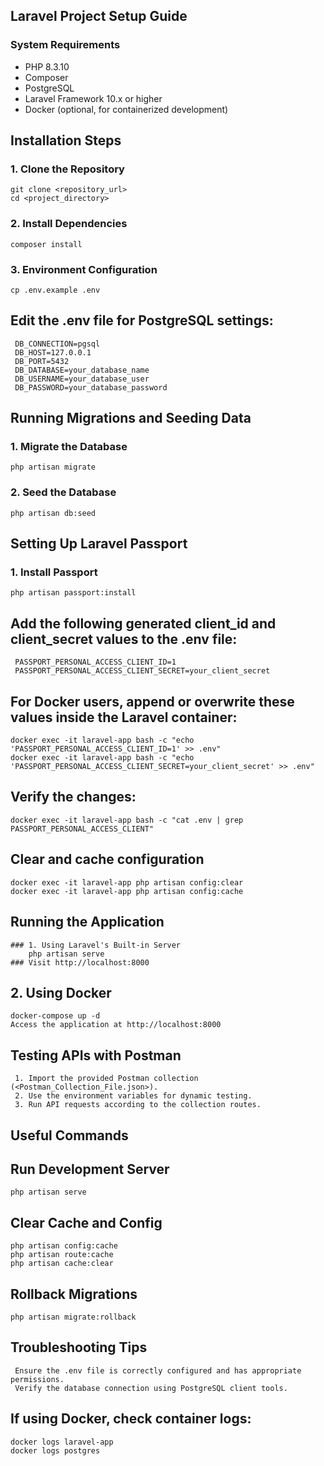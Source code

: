## Laravel Project Setup Guide

### System Requirements
 - PHP 8.3.10
 - Composer
 - PostgreSQL
 - Laravel Framework 10.x or higher
 - Docker (optional, for containerized development)

## Installation Steps

### 1. Clone the Repository
    git clone <repository_url>
    cd <project_directory>    
### 2. Install Dependencies
    composer install
### 3. Environment Configuration
    cp .env.example .env

## Edit the .env file for PostgreSQL settings:
     DB_CONNECTION=pgsql
     DB_HOST=127.0.0.1
     DB_PORT=5432
     DB_DATABASE=your_database_name
     DB_USERNAME=your_database_user
     DB_PASSWORD=your_database_password

## Running Migrations and Seeding Data

### 1. Migrate the Database
    php artisan migrate
    
### 2. Seed the Database
    php artisan db:seed

## Setting Up Laravel Passport

### 1. Install Passport
    php artisan passport:install

## Add the following generated client_id and client_secret values to the .env file:
     PASSPORT_PERSONAL_ACCESS_CLIENT_ID=1
     PASSPORT_PERSONAL_ACCESS_CLIENT_SECRET=your_client_secret

## For Docker users, append or overwrite these values inside the Laravel container:
    docker exec -it laravel-app bash -c "echo 'PASSPORT_PERSONAL_ACCESS_CLIENT_ID=1' >> .env"
    docker exec -it laravel-app bash -c "echo 'PASSPORT_PERSONAL_ACCESS_CLIENT_SECRET=your_client_secret' >> .env"

## Verify the changes:
    docker exec -it laravel-app bash -c "cat .env | grep PASSPORT_PERSONAL_ACCESS_CLIENT"

## Clear and cache configuration
    docker exec -it laravel-app php artisan config:clear
    docker exec -it laravel-app php artisan config:cache

## Running the Application

    ### 1. Using Laravel's Built-in Server
        php artisan serve
    ### Visit http://localhost:8000

## 2. Using Docker
    docker-compose up -d
    Access the application at http://localhost:8000

## Testing APIs with Postman

     1. Import the provided Postman collection (<Postman_Collection_File.json>).
     2. Use the environment variables for dynamic testing.
     3. Run API requests according to the collection routes.

## Useful Commands

## Run Development Server
    php artisan serve

## Clear Cache and Config
    php artisan config:cache
    php artisan route:cache
    php artisan cache:clear

## Rollback Migrations
    php artisan migrate:rollback

## Troubleshooting Tips
     Ensure the .env file is correctly configured and has appropriate permissions.
     Verify the database connection using PostgreSQL client tools.
## If using Docker, check container logs:
    docker logs laravel-app
    docker logs postgres
